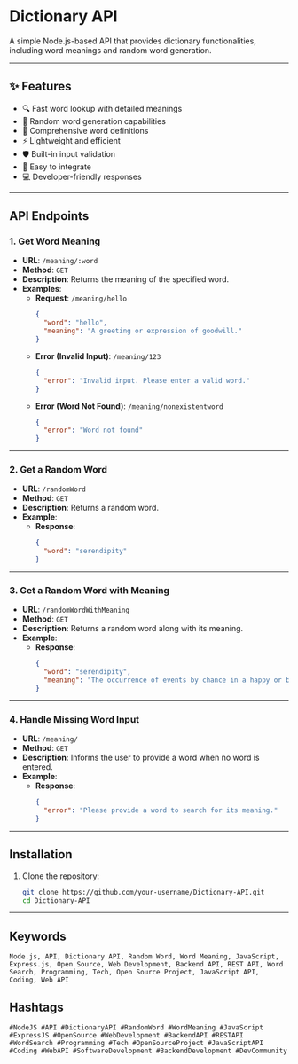 # Dictionary API

A simple Node.js-based API that provides dictionary functionalities, including word meanings and random word generation.

---


## ✨ Features

- 🔍 Fast word lookup with detailed meanings
- 🎲 Random word generation capabilities
- 📝 Comprehensive word definitions
- ⚡ Lightweight and efficient
- 🛡️ Built-in input validation
- 🚀 Easy to integrate
- 💻 Developer-friendly responses

---

## API Endpoints

### 1. Get Word Meaning
- **URL**: `/meaning/:word`
- **Method**: `GET`
- **Description**: Returns the meaning of the specified word.
- **Examples**:
  - **Request**: `/meaning/hello`
    ```json
    {
      "word": "hello",
      "meaning": "A greeting or expression of goodwill."
    }
    ```
  - **Error (Invalid Input)**: `/meaning/123`
    ```json
    {
      "error": "Invalid input. Please enter a valid word."
    }
    ```
  - **Error (Word Not Found)**: `/meaning/nonexistentword`
    ```json
    {
      "error": "Word not found"
    }
    ```

---

### 2. Get a Random Word
- **URL**: `/randomWord`
- **Method**: `GET`
- **Description**: Returns a random word.
- **Example**:
  - **Response**:
    ```json
    {
      "word": "serendipity"
    }
    ```

---

### 3. Get a Random Word with Meaning
- **URL**: `/randomWordWithMeaning`
- **Method**: `GET`
- **Description**: Returns a random word along with its meaning.
- **Example**:
  - **Response**:
    ```json
    {
      "word": "serendipity",
      "meaning": "The occurrence of events by chance in a happy or beneficial way."
    }
    ```

---

### 4. Handle Missing Word Input
- **URL**: `/meaning/`
- **Method**: `GET`
- **Description**: Informs the user to provide a word when no word is entered.
- **Example**:
  - **Response**:
    ```json
    {
      "error": "Please provide a word to search for its meaning."
    }
    ```

---

## Installation

1. Clone the repository:
   ```bash
   git clone https://github.com/your-username/Dictionary-API.git
   cd Dictionary-API


---

## Keywords

`Node.js, API, Dictionary API, Random Word, Word Meaning, JavaScript, Express.js, Open Source, Web Development, Backend API, REST API, Word Search, Programming, Tech, Open Source Project, JavaScript API, Coding, Web API`

## Hashtags

`#NodeJS #API #DictionaryAPI #RandomWord #WordMeaning #JavaScript #ExpressJS #OpenSource #WebDevelopment #BackendAPI #RESTAPI #WordSearch #Programming #Tech #OpenSourceProject #JavaScriptAPI #Coding #WebAPI #SoftwareDevelopment #BackendDevelopment #DevCommunity`

